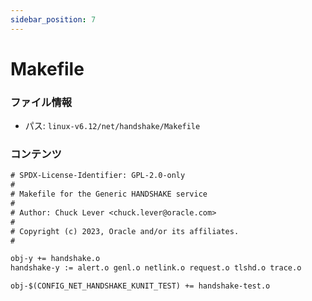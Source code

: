 ```yaml
---
sidebar_position: 7
---
```

# Makefile

### ファイル情報

- パス: `linux-v6.12/net/handshake/Makefile`

### コンテンツ

```txt
# SPDX-License-Identifier: GPL-2.0-only
#
# Makefile for the Generic HANDSHAKE service
#
# Author: Chuck Lever <chuck.lever@oracle.com>
#
# Copyright (c) 2023, Oracle and/or its affiliates.
#

obj-y += handshake.o
handshake-y := alert.o genl.o netlink.o request.o tlshd.o trace.o

obj-$(CONFIG_NET_HANDSHAKE_KUNIT_TEST) += handshake-test.o

```
